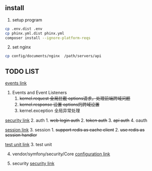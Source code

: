 
## install

1. setup program
```bash
cp .env.dist .env
cp phinx.yml.dist phinx.yml
composer install --ignore-platform-reqs
```

2. set nginx 

```bash
cp config/documents/nginx  /path/servers/api
```

## TODO LIST


[events link](https://symfony.com/doc/current/reference/events.html)
1. Events and Event Listeners
    1. ~~kernel.request 全局拦截 options请求，处理前端跨域问题~~
    2. ~~kernel.response 设置 options的跨域设置~~
    3.  kernel.exception 全局异常处理
    
[security link](https://symfony.com/doc/current/security.html)
2. auth 
    1. ~~web login auth~~
    2. ~~token auth~~
    3. ~~api auth~~
    4. oauth
    
[session link](https://symfony.com/doc/current/doctrine/pdo_session_storage.html)
3. session
    1. ~~support redis as cache client~~
    2. ~~use redis as session handler~~
    
[test unit link](https://symfony.com/doc/current/best_practices/tests.html#unit-tests)
3. test unit

4. vendor/symfony/security/Core
    [configuration link ](https://symfony.com/doc/current/reference/configuration/security.html)
    
5. security
    [security link](https://symfony.com/doc/current/security.html#roles)